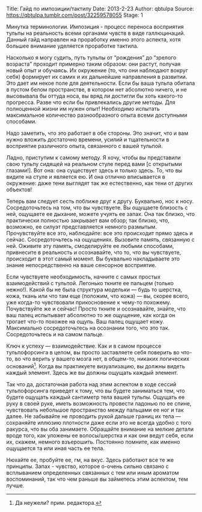 Title: Гайд по импозиции/тактилу
Date: 2013-2-23
Author: qbtulpa
Source: https://qbtulpa.tumblr.com/post/32259578055
Stage: 1

Минутка терминологии. Импозиция - процесс переноса восприятия тульпы на реальность всеми органами чувств в виде галлюцинаций. Данный гайд направлен на проработку именно этого аспекта, хотя большее внимание уделяется проработке тактила.

Насколько я могу судить, путь тульпы от “рождения” до “зрелого возраста” проходит примерно таким образом: они растут, получая новый опыт и обучаясь. Их окружение (то, что они наблюдают вокруг себя) формирует их самих и их дальнейшие направления в развитии. Это дает им некое поле для деятельности. Если бы ваша тульпа обитала в пустом белом пространстве, в котором нет абсолютно ничего, и не высовывала бы оттуда носа, вы вряд ли достигли бы хоть какого-то прогресса. Разве что если бы привлекались другие методы. Для полноценной жизни им нужен опыт! Необходимо испытать максимальное количество разнообразного опыта всеми доступными способами.

Надо заметить, что это работает в обе стороны. Это значит, что и вам нужно вложить достаточно времени, усилий и тщательности в восприятие различного опыта, связанного с вашей тульпой.

Ладно, приступим к самому методу. Я хочу, чтобы вы представили свою тульпу сидящей на реальном стуле перед вами [с открытыми глазами!]. Вот она: она существует здесь и только здесь. То, что вы видите на стуле и является ею. И она отлично вписывается в окружение: даже тени выглядят так же естественно, как тени от других объектов!

Теперь вам следует сесть поближе друг к другу. Буквально, нос к носу. Сосредоточьтесь на том, что вы чувствуете. Вы ощущаете близость с ней, ощущаете ее дыхание, можете учуять ее запах. Она так близко, что практически полностью закрывает вам обзор; так близко, что, возможно, ее силуэт представляется немного размытым. Прочувствуйте все это, наблюдайте: все это происходит прямо здесь и сейчас. Сосредоточьтесь на ощущениях. Вызовите память, связанную с ней. Оживите эту память, смоделируйте ее любыми способами, привнесите в реальность и осознавайте, что то, что вы чувствуете, происходит в этот самый момент. Вы буквально накладываете это знание непосредственно на ваше сенсорное восприятие.

Если чувствуете необходимость, начните с самых простых взаимодействий с тульпой. Легонько ткните ее пальцем (только нежно!). Какой бы не была структура модельки — будь то шерстка, кожа, ткань или что там еще (положим, что кожа) — вы, скорее всего, уже когда-то чувствовали прикосновение к чему-то похожему. Почувствуйте же и сейчас! Просто ткните и осознавайте, знайте, что ваш палец испытывает абсолютно то же ощущение, как когда он трогает что-то похожее на ощупь. Ваш палец ощущает кожу. Максимально сосредоточьтесь на осознании того, что это так. Сосредоточьтесь и на самом пальце.

Ключ к успеху — взаимодействие. Как и в самом процессе тульпофорсинга в целом, вы просто заставляете себя поверить во что-то, во что верить у вашего мозга нет, в общем-то, никаких логических оснований[^1]. Когда вы практикуете визуализацию, вы должны видеть каждый элемент. Здесь же вы должны ощущать каждый элемент.

[^1]: Да неужели? прим. редактора.

Так что да, достаточная работа над этим аспектом в ходе сессий тульпофорсинга приведет к тому, что вы будете заниматься тем, что будете ощущать каждый сантиметр тела вашей тульпы. Ощущать ее руку в своей руке, иметь возможность провести ладонью по ее спине, чувствовать небольшое пространство между пальцами ее ног и так далее. Не забывайте не проводить рукой дальше границ их тела — сохраняйте иллюзию плотности даже если это не всегда удобно с того ракурса, что вы оба занимаете. Обращайте внимание на мелкие детали вроде того, как уложены ее волосы/шерстка и как они ведут себя, если их, скажем, немного взъерошить. Постоянно помните, как именно ощущается та или иная часть ее тела.

Нюхайте ее, пробуйте ее, гм, на вкус. Здесь работают все те же принципы. Запах - чувство, которое о-очень сильно связано с всплыванием определенных связанных с тем или иным ароматом воспоминаний, так что чем раньше вы займетесь этим аспектом, тем лучше.